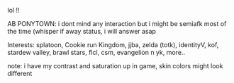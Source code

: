 lol !!

AB PONYTOWN: i dont mind any interaction but i might be semiafk most of the time (whisper if away status, i will answer asap

Interests: splatoon, Cookie run Kingdom, jjba, zelda (totk), identityV, kof, stardew valley, brawl stars, flcl, csm, evangelion n yk, more..

note: i have my contrast and saturation up in game, skin colors might look different
